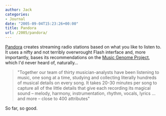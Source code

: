 ```yaml
---
author: Jack
categories:
- Journal
date: "2005-09-04T15:23:26+00:00"
title: Pandora
url: /2005/pandora/
---
```


[Pandora][1] creates streaming radio stations based on what you like to listen to. It uses a nifty and not terribly overwrought Flash interface and, more importantly, bases its recommendations on the [Music Genome Project][2], which I'd never heard of, naturally&#8230;

> 
> 
> "Together our team of thirty musician-analysts have been listening to music, one song at a time, studying and collecting literally hundreds of musical details on every song. It takes 20-30 minutes per song to capture all of the little details that give each recording its magical sound &#8211; melody, harmony, instrumentation, rhythm, vocals, lyrics &#8230; and more &#8211; close to 400 attributes"
> 
> 

So far, so good.

 [1]: http://www.pandora.com
 [2]: http://www.pandora.com/corporate/mgp.shtml